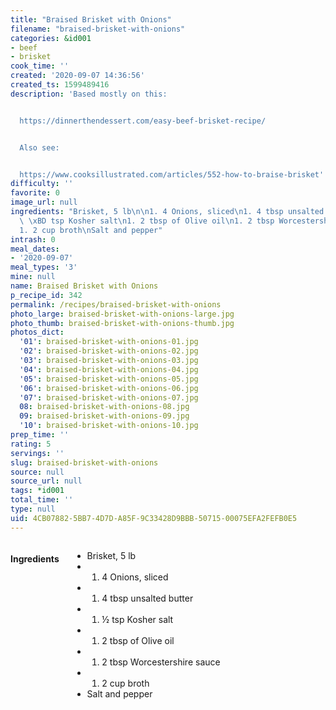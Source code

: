 ```yaml
---
title: "Braised Brisket with Onions"
filename: "braised-brisket-with-onions"
categories: &id001
- beef
- brisket
cook_time: ''
created: '2020-09-07 14:36:56'
created_ts: 1599489416
description: 'Based mostly on this:


  https://dinnerthendessert.com/easy-beef-brisket-recipe/


  Also see:


  https://www.cooksillustrated.com/articles/552-how-to-braise-brisket'
difficulty: ''
favorite: 0
image_url: null
ingredients: "Brisket, 5 lb\n\n1. 4 Onions, sliced\n1. 4 tbsp unsalted butter\n1.\
  \ \xBD tsp Kosher salt\n1. 2 tbsp of Olive oil\n1. 2 tbsp Worcestershire sauce\n\
  1. 2 cup broth\nSalt and pepper"
intrash: 0
meal_dates:
- '2020-09-07'
meal_types: '3'
mine: null
name: Braised Brisket with Onions
p_recipe_id: 342
permalink: /recipes/braised-brisket-with-onions
photo_large: braised-brisket-with-onions-large.jpg
photo_thumb: braised-brisket-with-onions-thumb.jpg
photos_dict:
  '01': braised-brisket-with-onions-01.jpg
  '02': braised-brisket-with-onions-02.jpg
  '03': braised-brisket-with-onions-03.jpg
  '04': braised-brisket-with-onions-04.jpg
  '05': braised-brisket-with-onions-05.jpg
  '06': braised-brisket-with-onions-06.jpg
  '07': braised-brisket-with-onions-07.jpg
  08: braised-brisket-with-onions-08.jpg
  09: braised-brisket-with-onions-09.jpg
  '10': braised-brisket-with-onions-10.jpg
prep_time: ''
rating: 5
servings: ''
slug: braised-brisket-with-onions
source: null
source_url: null
tags: *id001
total_time: ''
type: null
uid: 4CB07882-5BB7-4D7D-A85F-9C33428D9BBB-50715-00075EFA2FEFB0E5
---
```

<div class="large-8 medium-7 columns" id="writeup">	</div><!-- #writeup -->
</div><!-- #row-one -->
<div class="row" id="row-two">	<div class="medium-4 small-5 columns" id="ingredients"><h4>Ingredients</h4><div class="box box-ingredients content"><ul>
<li>Brisket, 5 lb</li>
<li>
<ol>
<li>4 Onions, sliced</li>
</ol>
</li>
<li>
<ol>
<li>4 tbsp unsalted butter</li>
</ol>
</li>
<li>
<ol>
<li>½ tsp Kosher salt</li>
</ol>
</li>
<li>
<ol>
<li>2 tbsp of Olive oil</li>
</ol>
</li>
<li>
<ol>
<li>2 tbsp Worcestershire sauce</li>
</ol>
</li>
<li>
<ol>
<li>2 cup broth</li>
</ol>
</li>
<li>Salt and pepper</li>
</ul>
</div>	</div>	<div class="medium-6 small-7 columns" id="directions">	</div>